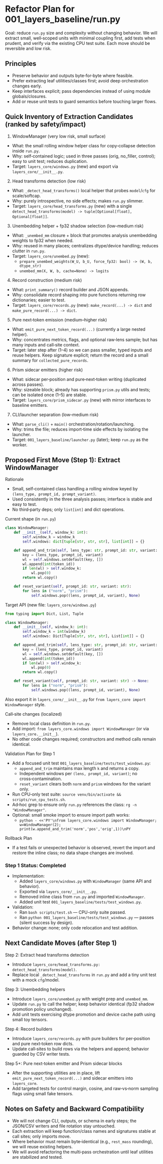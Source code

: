 # Refactor Plan for 001_layers_baseline/run.py

Goal: reduce `run.py` size and complexity without changing behavior. We will extract small, well‑scoped units with minimal coupling first, add tests when prudent, and verify via the existing CPU test suite. Each move should be reversible and low risk.

## Principles

- Preserve behavior and outputs byte‑for‑byte where feasible.
- Prefer extracting leaf utilities/classes first; avoid deep orchestration changes early.
- Keep interfaces explicit; pass dependencies instead of using module globals/closures.
- Add or reuse unit tests to guard semantics before touching larger flows.

## Quick Inventory of Extraction Candidates (ranked by safety/impact)

1) WindowManager (very low risk, small surface)
- What: the small rolling window helper class for copy‑collapse detection inside `run.py`.
- Why: self‑contained logic; used in three passes (orig, no_filler, control); easy to unit test; reduces duplication.
- Target: `layers_core/windows.py` (new) and export via `layers_core/__init__.py`.

2) Head transforms detection (low risk)
- What: `_detect_head_transforms()` local helper that probes `model`/`cfg` for scale/softcap.
- Why: purely introspective, no side effects; makes `run.py` slimmer.
- Target: `layers_core/head_transforms.py` (new) with a single `detect_head_transforms(model) -> tuple[Optional[float], Optional[float]]`.

3) Unembedding helper + fp32 shadow selection (low–medium risk)
- What: `_unembed_mm` closure + block that promotes analysis unembedding weights to fp32 when needed.
- Why: reused in many places; centralizes dtype/device handling; reduces clutter in `run.py`.
- Target: `layers_core/unembed.py` (new):
  - `prepare_unembed_weights(W_U, b_U, force_fp32: bool) -> (W, b, dtype_str)`
  - `unembed_mm(X, W, b, cache=None) -> logits`

4) Record construction (medium risk)
- What: `print_summary()` record builder and JSON appends.
- Why: consolidate record shaping into pure functions returning row dictionaries; easier to test.
- Target: `layers_core/records.py` (new): `make_record(...) -> dict` and `make_pure_record(...) -> dict`.

5) Pure next‑token emission (medium–higher risk)
- What: `emit_pure_next_token_record(...)` (currently a large nested helper).
- Why: concentrates metrics, flags, and optional raw‑lens sample; but has many inputs and call‑site context.
- Target: later step after (1–4) so we can pass smaller, typed inputs and reuse helpers. Keep signature explicit; return the record and a small summary for `collected_pure_records`.

6) Prism sidecar emitters (higher risk)
- What: sidecar per‑position and pure‑next‑token writing (duplicated across passes).
- Why: sizeable block; already has supporting `prism.py` utils and tests; can be isolated once (1–5) are stable.
- Target: `layers_core/prism_sidecar.py` (new) with mirror interfaces to baseline emitters.

7) CLI/launcher separation (low–medium risk)
- What: `parse_cli()` + `main()` orchestration/rotation/launching.
- Why: trims the file; reduces import‑time side effects by isolating the launcher.
- Target: `001_layers_baseline/launcher.py` (later); keep `run.py` as the worker.

## Proposed First Move (Step 1): Extract WindowManager

Rationale
- Small, self‑contained class handling a rolling window keyed by `(lens_type, prompt_id, prompt_variant)`.
- Used consistently in the three analysis passes; interface is stable and easy to test.
- No third‑party deps; only `list[int]` and dict operations.

Current shape (in `run.py`)
```python
class WindowManager:
    def __init__(self, window_k: int):
        self.window_k = window_k
        self.windows: dict[tuple[str, str, str], list[int]] = {}

    def append_and_trim(self, lens_type: str, prompt_id: str, variant: str, token_id: int) -> list[int]:
        key = (lens_type, prompt_id, variant)
        wl = self.windows.setdefault(key, [])
        wl.append(int(token_id))
        if len(wl) > self.window_k:
            wl.pop(0)
        return wl.copy()

    def reset_variant(self, prompt_id: str, variant: str):
        for lens in ("norm", "prism"):
            self.windows.pop((lens, prompt_id, variant), None)
```

Target API (new file: `layers_core/windows.py`)
```python
from typing import Dict, List, Tuple

class WindowManager:
    def __init__(self, window_k: int):
        self.window_k = int(window_k)
        self.windows: Dict[Tuple[str, str, str], List[int]] = {}

    def append_and_trim(self, lens_type: str, prompt_id: str, variant: str, token_id: int) -> list[int]:
        key = (lens_type, prompt_id, variant)
        wl = self.windows.setdefault(key, [])
        wl.append(int(token_id))
        if len(wl) > self.window_k:
            wl.pop(0)
        return wl.copy()

    def reset_variant(self, prompt_id: str, variant: str) -> None:
        for lens in ("norm", "prism"):
            self.windows.pop((lens, prompt_id, variant), None)
```
Also export it in `layers_core/__init__.py` for `from layers_core import WindowManager` style.

Call‑site changes (localized)
- Remove local class definition in `run.py`.
- Add import: `from layers_core.windows import WindowManager` (or via `layers_core.__init__`).
- No other code changes required; constructors and method calls remain identical.

Validation Plan for Step 1
- Add a focused unit test `001_layers_baseline/tests/test_windows.py`:
  - `append_and_trim` maintains max length `k` and returns a copy.
  - Independent windows per `(lens, prompt_id, variant)`; no cross‑contamination.
  - `reset_variant` clears both `norm` and `prism` windows for the variant only.
- Run CPU‑only test suite: `source venv/bin/activate && scripts/run_cpu_tests.sh`.
- Ad‑hoc grep to ensure only `run.py` references the class: `rg -n "WindowManager"`.
- Optional: small smoke import to ensure import path works:
  - `python - <<'PY'\nfrom layers_core.windows import WindowManager; w=WindowManager(2); print(w.append_and_trim('norm','pos','orig',1))\nPY`

Rollback Plan
- If a test fails or unexpected behavior is observed, revert the import and restore the inline class; no data shape changes are involved.

### Step 1 Status: Completed

- Implementation:
  - Added `layers_core/windows.py` with `WindowManager` (same API and behavior).
  - Exported via `layers_core/__init__.py`.
  - Removed inline class from `run.py` and imported `WindowManager`.
  - Added unit test `001_layers_baseline/tests/test_windows.py`.
- Validation:
  - Ran `bash scripts/test.sh` — CPU-only suite passed.
  - Ran `python 001_layers_baseline/tests/test_windows.py` — passes (silent success by design).
- Behavior change: none; only code relocation and test addition.

## Next Candidate Moves (after Step 1)

Step 2: Extract head transforms detection
- Introduce `layers_core/head_transforms.py: detect_head_transforms(model)`.
- Replace local `_detect_head_transforms` in `run.py` and add a tiny unit test with a mock `cfg`/model.

Step 3: Unembedding helpers
- Introduce `layers_core/unembed.py` with weight prep and `unembed_mm`.
- Update `run.py` to call the helper; keep behavior identical (fp32 shadow promotion policy unchanged).
- Add unit tests exercising dtype promotion and device cache path using small toy tensors.

Step 4: Record builders
- Introduce `layers_core/records.py` with pure builders for per‑position and pure next‑token row dicts.
- Update call‑sites to build rows via the helpers and append; behavior guarded by CSV writer tests.

Step 5+: Pure next‑token emitter and Prism sidecar blocks
- After the supporting utilities are in place, lift `emit_pure_next_token_record(...)` and sidecar emitters into `layers_core`.
- Add targeted tests for control margin, cosine, and raw‑vs‑norm sampling flags using small fake tensors.

## Notes on Safety and Backward Compatibility

- We will not change CLI, outputs, or schema in early steps; the JSON/CSV writers and file rotation stay untouched.
- Each extraction will keep function/class names and signatures stable at call sites; only imports move.
- Where behavior must remain byte‑identical (e.g., `rest_mass` rounding), we will reuse existing helpers.
- We will avoid refactoring the multi‑pass orchestration until leaf utilities are stabilized and tested.
